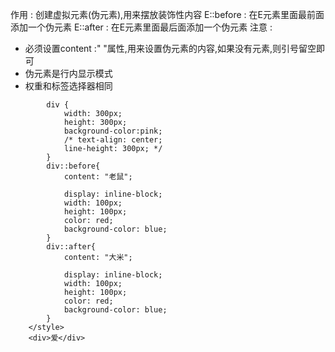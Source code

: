 作用 : 创建虚拟元素(伪元素),用来摆放装饰性内容
E::before : 在E元素里面最前面添加一个伪元素 
E::after : 在E元素里面最后面添加一个伪元素
注意 : 
+ 必须设置content :" "属性,用来设置伪元素的内容,如果没有元素,则引号留空即可
+ 伪元素是行内显示模式
+ 权重和标签选择器相同


```
        div {
            width: 300px;
            height: 300px;
            background-color:pink;
            /* text-align: center;
            line-height: 300px; */
        }
        div::before{
            content: "老鼠";

            display: inline-block;
            width: 100px;
            height: 100px;
            color: red;
            background-color: blue;
        }
        div::after{
            content: "大米";

            display: inline-block;
            width: 100px;
            height: 100px;
            color: red;
            background-color: blue;
        }
    </style>
    <div>爱</div>

  ```